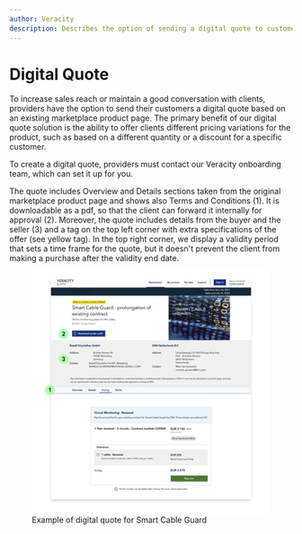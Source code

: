 ```yaml
---
author: Veracity
description: Describes the option of sending a digital quote to customers
---
```



# Digital Quote
To increase sales reach or maintain a good ​conversation with clients, providers have the option to send their customers a digital quote based on an existing marketplace product page.​ The primary benefit of our digital quote solution is the ability to offer clients different pricing variations for the product, such as based on a different quantity or a discount for a specific customer.​

To create a digital quote, providers must contact our Veracity onboarding team, which can set it up for you.​

The quote includes Overview and Details sections taken from the original marketplace product page and shows also Terms and Conditions (1).​ It is downloadable as a pdf, so that the client can forward it internally for approval (2).​ Moreover, the quote includes details from the buyer and the seller (3) and a tag on the top left corner with extra specifications of the offer (see yellow tag).​
In the top right corner, we display a validity period that sets a time frame for the quote, but it doesn't prevent the client from making a purchase after the validity end date.

<figure>
	<img src="assets/Digital-quote.png"/>
	<figcaption>Example of digital quote for Smart Cable Guard</figcaption>
</figure>